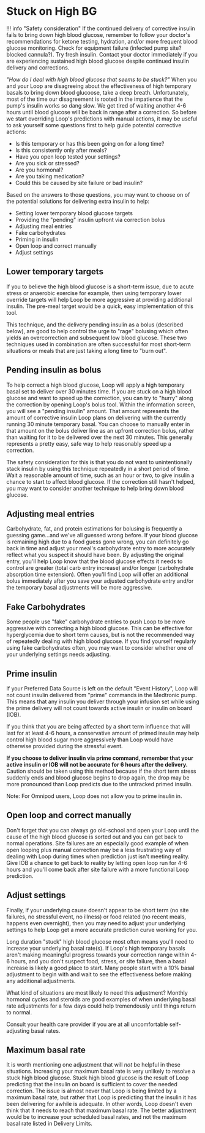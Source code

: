 # Stuck on High BG

!!! info "Safety consideration"
    If the continued delivery of corrective insulin fails to bring down high blood glucose, remember to follow your doctor's recommendations for ketone testing, hydration, and/or more frequent blood glucose monitoring. Check for equipment failure (infected pump site? blocked cannula?). Try fresh insulin. Contact your doctor immediately if you are experiencing sustained high blood glucose despite continued insulin delivery and corrections.

*"How do I deal with high blood glucose that seems to be stuck?"* When you and your Loop are disagreeing about the effectiveness of high temporary basals to bring down blood glucoose, take a deep breath. Unfortunately, most of the time our disagreement is rooted in the impatience that the pump's insulin works so dang slow.  We get tired of waiting another 4-6 hours until blood glucose will be back in range after a correction. So before we start overriding Loop's predictions with manual actions, it may be useful to ask yourself some questions first to help guide potential corrective actions:

* Is this temporary or has this been going on for a long time?
* Is this consistently only after meals?
* Have you open loop tested your settings?
* Are you sick or stressed?
* Are you hormonal?
* Are you taking medication?
* Could this be caused by site failure or bad insulin?

Based on the answers to those questions, you may want to choose on of the potential solutions for delivering extra insulin to help:

* Setting lower temporary blood glucose targets
* Providing the "pending" insulin upfront via correction bolus
* Adjusting meal entries
* Fake carbohydrates
* Priming in insulin
* Open loop and correct manually
* Adjust settings

## Lower temporary targets

If you to believe the high blood glucose is a short-term issue, due to acute stress or anaerobic exercise for example, then using temporary lower override targets will help Loop be more aggressive at providing additional insulin. The pre-meal target would be a quick, easy implementation of this tool.

This technique, and the delivery pending insulin as a bolus (described below), are good to help control the urge to "rage" bolusing which often yields an overcorrection and subsequent low blood glucose. These two techniques used in combination are often successful for most short-term situations or meals that are just taking a long time to "burn out".

## Pending insulin as bolus

To help correct a high blood glucose, Loop will apply a high temporary basal set to deliver over 30 minutes time. If you are stuck on a high blood glucose and want to speed up the correction, you can try to "hurry" along the correction by opening Loop's bolus tool. Within the information screen, you will see a "pending insulin" amount. That amount represents the amount of corrective insulin Loop plans on delivering with the currently running 30 minute temporary basal. You can choose to manually enter in that amount on the bolus deliver line as an upfront correction bolus, rather than waiting for it to be delivered over the next 30 minutes. This generally represents a pretty easy, safe way to help reasonably speed up a correction.

The safety consideration for this is that you do not want to unintentionally stack insulin by using this technique repeatedly in a short period of time. Wait a reasonable amount of time, such as an hour or two, to give insulin a chance to start to affect blood glucose. If the correction still hasn't helped, you may want to consider another technique to help bring down blood glucose.

## Adjusting meal entries

Carbohydrate, fat, and protein estimations for bolusing is frequently a guessing game...and we've all guessed wrong before. If your blood glucose is remaining high due to a food guess gone wrong, you can definitely go back in time and adjust your meal's carbohydrate entry to more accurately reflect what you suspect it should have been. By adjusting the original entry, you'll help Loop know that the blood glucose effects it needs to control are greater (total carb entry increase) and/or longer (carbohydrate absorption time extension). Often you'll find Loop will offer an additional bolus immediately after you save your adjusted carbohydrate entry and/or the temporary basal adjustments will be more aggressive.

## Fake Carbohydrates 

Some people use "fake" carbohydrate entries to push Loop to be more aggressive with correcting a high blood glucose. This can be effective for hyperglycemia due to short term causes, but is not the recommended way of repeatedly dealing with high blood glucose. If you find yourself regularly using fake carbohydrates often, you may want to consider whether one of your underlying settings needs adjusting.

## Prime insulin

If your Preferred Data Source is left on the default "Event History", Loop will not count insulin delivered from "prime" commands in the Medtronic pump. This means that any insulin you deliver through your infusion set while using the prime delivery will not count towards active insulin or insulin on board (IOB). 

If you think that you are being affected by a short term influence that will last for at least 4-6 hours, a conservative amount of primed insulin may help control high blood sugar more aggressively than Loop would have otherwise provided during the stressful event.

**If you choose to deliver insulin via prime command, remember that your active insulin or IOB will not be accurate for 6 hours after the delivery.**  Caution should be taken using this method because if the short term stress suddenly ends and blood glucose begins to drop again, the drop may be more pronounced than Loop predicts due to the untracked primed insulin.

Note:  For Omnipod users, Loop does not allow you to prime insulin in. 

## Open loop and correct manually

Don't forget that you can always go old-school and open your Loop until the cause of the high blood glucose is sorted out and you can get back to normal operations.  Site failures are an especially good example of when open looping plus manual correction may be a less frustrating way of dealing with Loop during times when prediction just isn't meeting reality. Give IOB a chance to get back to reality by letting open loop run for 4-6 hours and you'll come back after site failure with a more functional Loop prediction.

## Adjust settings

Finally, if your underlying cause doesn't appear to be short term (no site failures, no stressful event, no illness) or food related (no recent meals, happens even overnight), then you may need to adjust your underlying settings to help Loop get a more accurate prediction curve working for you.

Long duration "stuck" high blood glucose most often means you'll need to increase your underlying basal rate(s). If Loop's high temporary basals aren't making meaningful progress towards your correction range within 4-6 hours, and you don't suspect food, stress, or site failure, then a basal increase is likely a good place to start. Many people start with a 10% basal adjustment to begin with and wait to see the effectiveness before making any additional adjustments.

What kind of situations are most likely to need this adjustment? Monthly hormonal cycles and steroids are good examples of when underlying basal rate adjustments for a few days could help tremendously until things return to normal.

Consult your health care provider if you are at all uncomfortable self-adjusting basal rates.

## Maximum basal rate

It is worth mentioning one adjustment that will *not* be helpful in these situations. Increasing your maximum basal rate is very unlikely to resolve a stuck high blood glucose. Stuck high blood glucose is the result of Loop predicting that the insulin on board is sufficient to cover the needed correction. The issue is almost never that Loop is being limited by a maximum basal rate, but rather that Loop is predicting that the insulin it has been delivering for awhile is adequate. In other words, Loop doesn't even think that it needs to reach that maximum basal rate.  The better adjustment would be to increase your scheduled basal rates, and not the maximum basal rate listed in Delivery Limits.
